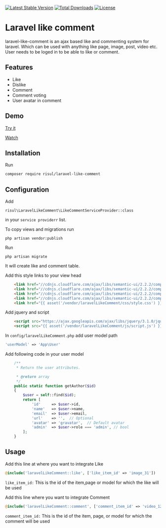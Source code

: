 [![Latest Stable Version](https://poser.pugx.org/risul/laravel-like-comment/v/stable)](https://packagist.org/packages/risul/laravel-like-comment)
[![Total Downloads](https://poser.pugx.org/risul/laravel-like-comment/downloads)](https://packagist.org/packages/risul/laravel-like-comment)
[![License](https://poser.pugx.org/risul/laravel-like-comment/license)](https://packagist.org/packages/risul/laravel-like-comment)

Laravel like comment
=====================

laravel-like-comment is an ajax based like and commenting system for laravel. Which can be used with anything like page, image, post, video etc. User needs to be loged in to be able to like or comment.

## Features
* Like
* Dislike
* Comment
* Comment voting
* User avatar in comment

## Demo
[Try it](http://risul.herokuapp.com/laravel-like-comment)

[Watch](https://www.youtube.com/watch?v=06kcpsnN-bo)

## Installation

Run
```bash
composer require risul/laravel-like-comment
```

## Configuration
Add 
``` 
risul\LaravelLikeComment\LikeCommentServiceProvider::class
```
in your ```service providerr``` list.

To copy views and migrations run 
``` 
php artisan vendor:publish
```

Run
```
php artisan migrate
```
It will create like and comment table.

Add this style links to your view head
```html
    <link href="//cdnjs.cloudflare.com/ajax/libs/semantic-ui/2.2.2/components/icon.min.css" rel="stylesheet">
    <link href="//cdnjs.cloudflare.com/ajax/libs/semantic-ui/2.2.2/components/comment.min.css" rel="stylesheet">
    <link href="//cdnjs.cloudflare.com/ajax/libs/semantic-ui/2.2.2/components/form.min.css" rel="stylesheet">
    <link href="//cdnjs.cloudflare.com/ajax/libs/semantic-ui/2.2.2/components/button.min.css" rel="stylesheet">
    <link href="{{ asset('/vendor/laravelLikeComment/css/style.css') }}" rel="stylesheet">
```

Add jquery and script
```html
    <script src="https://ajax.googleapis.com/ajax/libs/jquery/3.1.0/jquery.min.js"></script>
    <script src="{{ asset('/vendor/laravelLikeComment/js/script.js') }}" type="text/javascript"></script>
```


In `config/laravelLikeComment.php` add user model path
```php
'userModel' => 'App\User'
```

Add following code in your user model 
```php
    /**
     * Return the user attributes.

     * @return array
     */
    public static function getAuthor($id)
    {
        $user = self::find($id);
        return [
            'id'     => $user->id,
            'name'   => $user->name,
            'email'  => $user->email,
            'url'    => '',  // Optional
            'avatar' => 'gravatar',  // Default avatar
            'admin'  => $user->role === 'admin', // bool
        ];
    }
```

## Usage
Add this line at where you want to integrate Like
```php
@include('laravelLikeComment::like', ['like_item_id' => 'image_31'])
```
`like_item_id:` This is the id of the item,page or model for which the like will be used

Add this line where you want to integrate Comment
```php
@include('laravelLikeComment::comment', ['comment_item_id' => 'video_12'])
```
```comment_item_id:``` This is the id of the item, page, or model for which the comment will be used
